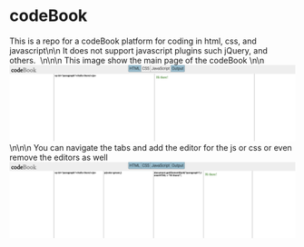 # codeBook
This is a repo for a codeBook platform for coding in html, css, and javascript\n\n
It does not support javascript plugins such jQuery, and others.&nbsp;
\n\n\n
This image show the main page of the codeBook
\n\n
![](images/mainPage.png)
\n\n\n
You can navigate the tabs and add the editor for the js or css or even remove the editors as well
![](images/navigate.png)
